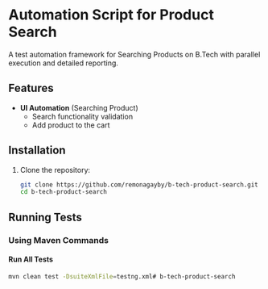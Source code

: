 # Automation Script for Product Search

A test automation framework for Searching Products on B.Tech with parallel execution and detailed reporting.

## Features

- **UI Automation** (Searching Product)
    - Search functionality validation
    - Add product to the cart

## Installation

1. Clone the repository:
   ```bash
   git clone https://github.com/remonagayby/b-tech-product-search.git
   cd b-tech-product-search

## Running Tests

### Using Maven Commands

#### Run All Tests
```bash
mvn clean test -DsuiteXmlFile=testng.xml# b-tech-product-search

